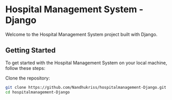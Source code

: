 
# Hospital Management System - Django

Welcome to the Hospital Management System project built with Django.


## Getting Started

To get started with the Hospital Management System on your local machine, follow these steps:

Clone the repository:
   ```bash
   git clone https://github.com/Nandhukriss/hospitalmanagement-Django.git
   cd hospitalmanagement-Django

